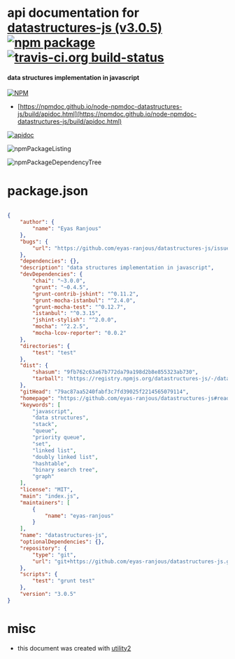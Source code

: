 # api documentation for  [datastructures-js (v3.0.5)](https://github.com/eyas-ranjous/datastructures-js#readme)  [![npm package](https://img.shields.io/npm/v/npmdoc-datastructures-js.svg?style=flat-square)](https://www.npmjs.org/package/npmdoc-datastructures-js) [![travis-ci.org build-status](https://api.travis-ci.org/npmdoc/node-npmdoc-datastructures-js.svg)](https://travis-ci.org/npmdoc/node-npmdoc-datastructures-js)
#### data structures implementation in javascript

[![NPM](https://nodei.co/npm/datastructures-js.png?downloads=true&downloadRank=true&stars=true)](https://www.npmjs.com/package/datastructures-js)

- [https://npmdoc.github.io/node-npmdoc-datastructures-js/build/apidoc.html](https://npmdoc.github.io/node-npmdoc-datastructures-js/build/apidoc.html)

[![apidoc](https://npmdoc.github.io/node-npmdoc-datastructures-js/build/screenCapture.buildCi.browser.%252Ftmp%252Fbuild%252Fapidoc.html.png)](https://npmdoc.github.io/node-npmdoc-datastructures-js/build/apidoc.html)

![npmPackageListing](https://npmdoc.github.io/node-npmdoc-datastructures-js/build/screenCapture.npmPackageListing.svg)

![npmPackageDependencyTree](https://npmdoc.github.io/node-npmdoc-datastructures-js/build/screenCapture.npmPackageDependencyTree.svg)



# package.json

```json

{
    "author": {
        "name": "Eyas Ranjous"
    },
    "bugs": {
        "url": "https://github.com/eyas-ranjous/datastructures-js/issues"
    },
    "dependencies": {},
    "description": "data structures implementation in javascript",
    "devDependencies": {
        "chai": "~3.0.0",
        "grunt": "~0.4.5",
        "grunt-contrib-jshint": "^0.11.2",
        "grunt-mocha-istanbul": "^2.4.0",
        "grunt-mocha-test": "^0.12.7",
        "istanbul": "^0.3.15",
        "jshint-stylish": "^2.0.0",
        "mocha": "^2.2.5",
        "mocha-lcov-reporter": "0.0.2"
    },
    "directories": {
        "test": "test"
    },
    "dist": {
        "shasum": "9fb762c63a67b772da79a198d2b8e855323ab730",
        "tarball": "https://registry.npmjs.org/datastructures-js/-/datastructures-js-3.0.5.tgz"
    },
    "gitHead": "79ac87aa5240fabf3c7fd39025f2214565079114",
    "homepage": "https://github.com/eyas-ranjous/datastructures-js#readme",
    "keywords": [
        "javascript",
        "data structures",
        "stack",
        "queue",
        "priority queue",
        "set",
        "linked list",
        "doubly linked list",
        "hashtable",
        "binary search tree",
        "graph"
    ],
    "license": "MIT",
    "main": "index.js",
    "maintainers": [
        {
            "name": "eyas-ranjous"
        }
    ],
    "name": "datastructures-js",
    "optionalDependencies": {},
    "repository": {
        "type": "git",
        "url": "git+https://github.com/eyas-ranjous/datastructures-js.git"
    },
    "scripts": {
        "test": "grunt test"
    },
    "version": "3.0.5"
}
```



# misc
- this document was created with [utility2](https://github.com/kaizhu256/node-utility2)

